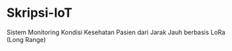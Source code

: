 # Skripsi-IoT
Sistem Monitoring Kondisi Kesehatan Pasien dari Jarak Jauh berbasis LoRa (Long Range)
